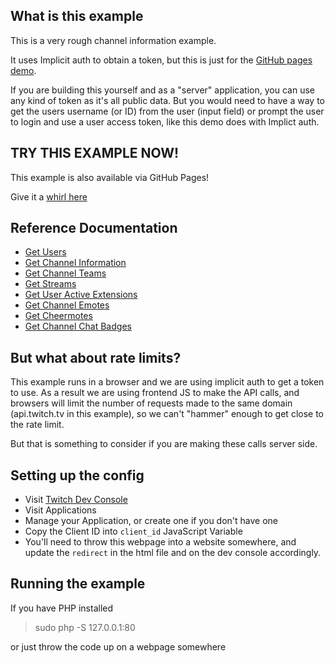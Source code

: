 ## What is this example

This is a very rough channel information example.

It uses Implicit auth to obtain a token, but this is just for the [GitHub pages demo](https://barrycarlyon.github.io/twitch_misc/examples/channel_information/).

If you are building this yourself and as a "server" application, you can use any kind of token as it's all public data. But you would need to have a way to get the users username (or ID) from the user (input field) or prompt the user to login and use a user access token, like this demo does with Implict auth.

## TRY THIS EXAMPLE NOW!

This example is also available via GitHub Pages!

Give it a [whirl here](https://barrycarlyon.github.io/twitch_misc/examples/channel_information/)

## Reference Documentation

- [Get Users](https://dev.twitch.tv/docs/api/reference#get-users)
- [Get Channel Information](https://dev.twitch.tv/docs/api/reference#get-channel-information)
- [Get Channel Teams](https://dev.twitch.tv/docs/api/reference#get-channel-teams)
- [Get Streams](https://dev.twitch.tv/docs/api/reference#get-streams)
- [Get User Active Extensions](https://dev.twitch.tv/docs/api/reference#get-user-active-extensions)
- [Get Channel Emotes](https://dev.twitch.tv/docs/api/reference#get-channel-emotes)
- [Get Cheermotes](https://dev.twitch.tv/docs/api/reference#get-cheermotess)
- [Get Channel Chat Badges](https://dev.twitch.tv/docs/api/reference#get-channel-chat-badges)

## But what about rate limits?

This example runs in a browser and we are using implicit auth to get a token to use.
As a result we are using frontend JS to make the API calls, and browsers will limit the number of requests made to the same domain (api.twitch.tv in this example), so we can't "hammer" enough to get close to the rate limit.

But that is something to consider if you are making these calls server side.

## Setting up the config

- Visit [Twitch Dev Console](https://dev.twitch.tv/console/)
- Visit Applications
- Manage your Application, or create one if you don't have one
- Copy the Client ID into `client_id` JavaScript Variable
- You'll need to throw this webpage into a website somewhere, and update the `redirect` in the html file and on the dev console accordingly.

## Running the example

If you have PHP installed

> sudo php -S 127.0.0.1:80

or just throw the code up on a webpage somewhere
